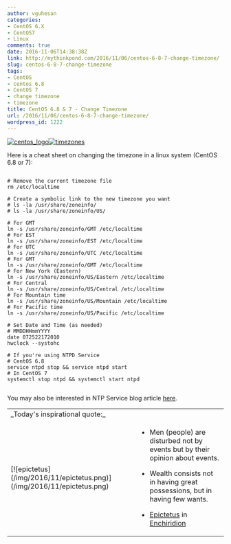 ```yaml
---
author: vguhesan
categories:
- CentOS 6.X
- CentOS7
- Linux
comments: true
date: 2016-11-06T14:38:38Z
link: http://mythinkpond.com/2016/11/06/centos-6-8-7-change-timezone/
slug: centos-6-8-7-change-timezone
tags:
- CentOS
- centos 6.8
- CentOS 7
- change timezone
- timezone
title: CentOS 6.8 & 7 - Change Timezone
url: /2016/11/06/centos-6-8-7-change-timezone/
wordpress_id: 1222
---
```


[![centos_logo](/img/2016/11/centos_logo.png)](/img/2016/11/centos_logo.png)[![timezones](/img/2016/11/timezones.png)](/img/2016/11/timezones.png)

Here is a cheat sheet on changing the timezone in a linux system (CentOS 6.8 or 7):

<pre><code language="bash">
# Remove the current timezone file
rm /etc/localtime

# Create a symbolic link to the new timezone you want
# ls -la /usr/share/zoneinfo/
# ls -la /usr/share/zoneinfo/US/

# For GMT
ln -s /usr/share/zoneinfo/GMT /etc/localtime
# For EST
ln -s /usr/share/zoneinfo/EST /etc/localtime
# For UTC
ln -s /usr/share/zoneinfo/UTC /etc/localtime
# For GMT
ln -s /usr/share/zoneinfo/GMT /etc/localtime
# For New York (Eastern)
ln -s /usr/share/zoneinfo/US/Eastern /etc/localtime
# For Central
ln -s /usr/share/zoneinfo/US/Central /etc/localtime
# For Mountain time
ln -s /usr/share/zoneinfo/US/Mountain /etc/localtime
# For Pacific time
ln -s /usr/share/zoneinfo/US/Pacific /etc/localtime

# Set Date and Time (as needed)
# MMDDHHmmYYYY
date 072522172010
hwclock --systohc

# If you're using NTPD Service
# CentOS 6.8
service ntpd stop && service ntpd start
# In CentOS 7 
systemctl stop ntpd && systemctl start ntpd

</code></pre>

You may also be interested in NTP Service blog article [here](/2016/11/05/how-to-sync-your-date-when-you-restore-a-virtualbox-snapshot/).
<table >
<tbody >
<tr >

<td colspan="2" >_Today's inspirational quote:_
</td>
</tr>
<tr >

<td valign="middle" >[![epictetus](/img/2016/11/epictetus.png)](/img/2016/11/epictetus.png)
</td>

<td valign="middle" >



 	
  * Men (people) are disturbed not by events but by their opinion about events.

 	
  * Wealth consists not in having great possessions, but in having few wants.




- [Epictetus](https://en.wikipedia.org/wiki/Epictetus) in [Enchiridion](https://en.wikipedia.org/wiki/Enchiridion_of_Epictetus)

</td>
</tr>
</tbody>
</table>
